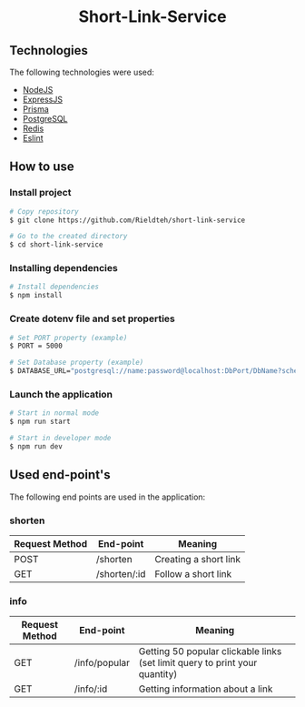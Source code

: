 <!-- /* cSpell:disable */
/* spell-checker: disable */
/* spellchecker: disable */ -->
<h1 align="center">Short-Link-Service</h1>

## Technologies

The following technologies were used:

- [NodeJS](https://nodejs.org/en/)
- [ExpressJS](https://expressjs.com/)
- [Prisma](https://www.prisma.io)
- [PostgreSQL](https://www.postgresql.org/)
- [Redis](https://redis.io/)
- [Eslint](https://eslint.org)

## How to use

### Install project

```bash
# Copy repository
$ git clone https://github.com/Rieldteh/short-link-service

# Go to the created directory
$ cd short-link-service
```

### Installing dependencies

```bash
# Install dependencies
$ npm install
```

### Create dotenv file and set properties

```bash
# Set PORT property (example)
$ PORT = 5000

# Set Database property (example)
$ DATABASE_URL="postgresql://name:password@localhost:DbPort/DbName?schema=public"
```

### Launch the application

```bash
# Start in normal mode
$ npm run start

# Start in developer mode
$ npm run dev
```

## Used end-point's

The following end points are used in the application:

### shorten

| Request Method | End-point    | Meaning               |
| -------------- | ------------ | --------------------- |
| POST           | /shorten     | Creating a short link |
| GET            | /shorten/:id | Follow a short link   |

### info

| Request Method | End-point     | Meaning                                                                     |
| -------------- | ------------- | --------------------------------------------------------------------------- |
| GET            | /info/popular | Getting 50 popular clickable links (set limit query to print your quantity) |
| GET            | /info/:id     | Getting information about a link                                            |
